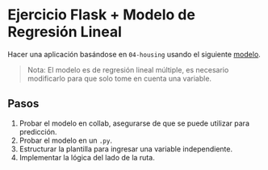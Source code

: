 # Ejercicio Flask + Modelo de Regresión Lineal

Hacer una aplicación basándose en `04-housing` usando el siguiente [modelo](https://colab.research.google.com/drive/1NkYQPdNK4pEUisyzJCVzog0IV0_D9aTz?usp=sharing).

> Nota: El modelo es de regresión lineal múltiple, es necesario modificarlo para que solo tome en cuenta una variable.

## Pasos

1. Probar el modelo en collab, asegurarse de que se puede utilizar para predicción.
2. Probar el modelo en un `.py`.
3. Estructurar la plantilla para ingresar una variable independiente.
4. Implementar la lógica del lado de la ruta.
